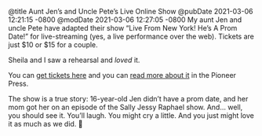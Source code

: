 @title Aunt Jen’s and Uncle Pete’s Live Online Show
@pubDate 2021-03-06 12:21:15 -0800
@modDate 2021-03-06 12:27:05 -0800
My aunt Jen and uncle Pete have adapted their show “Live From New York! He’s A Prom Date!” for live-streaming (yes, a live performance over the web). Tickets are just $10 or $15 for a couple.

Sheila and I saw a rehearsal and <em>loved</em> it.

You can [get tickets here](https://tum.booktix.com/view/1/07a81dcee937633a/) and you can [read more about it](https://www.twincities.com/2021/03/04/jen-maren-sally-jesse-raphael-livestream/) in the Pioneer Press.

The show is a true story: 16-year-old Jen didn’t have a prom date, and her mom got her on an episode of the Sally Jessy Raphael show. And… well, you should see it. You’ll laugh. You might cry a little. And you just might love it as much as we did. 🎉
